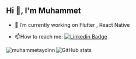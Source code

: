 <h2 align="left">Hi 👋, I'm Muhammet</h2>

- 🔭 I’m currently working on Flutter , React Native

- :mailbox:How to reach me: [![Linkedin Badge](https://img.shields.io/badge/-muhammetaydin-blue?style=flat&logo=Linkedin&logoColor=white)](https://www.linkedin.com/in/muhammetaydin2002/)
<p><img align="left" src="https://github-readme-stats.vercel.app/api/top-langs?username=muhammetaydinn&show_icons=true&locale=en&layout=compact&theme=tokyonight" alt="muhammetaydinn" /></p>

![GitHub stats](https://github-readme-stats.vercel.app/api?username=muhammetaydinn&show_icons=true&theme=tokyonight)

